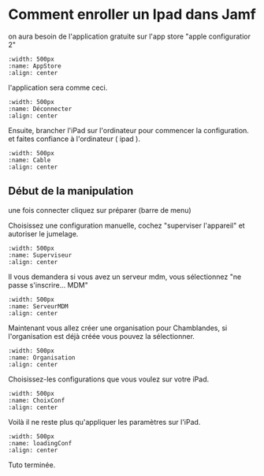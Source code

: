 
# Comment enroller un Ipad dans Jamf

on aura besoin de l'application gratuite sur l'app store "apple configuratior 2"

```{image} images/appAppleConfigurator2.png
:width: 500px
:name: AppStore
:align: center
```

l'application sera comme ceci.

```{image} images/ipadNonConnecter.png
:width: 500px
:name: Déconnecter
:align: center
```

Ensuite, brancher l'iPad sur l'ordinateur pour commencer la configuration.
et faites confiance à l'ordinateur ( ipad ).

```{image} images/ConnecterIpad.jpeg
:width: 500px
:name: Cable
:align: center
```

## Début de la manipulation

une fois connecter cliquez sur préparer (barre de menu)

Choisissez une configuration manuelle, cochez "superviser l'appareil" et autoriser le jumelage.

```{image} images/superviserIpad.png
:width: 500px
:name: Superviseur
:align: center
```

Il vous demandera si vous avez un serveur mdm, vous sélectionnez "ne passe s'inscrire... MDM"

```{image} images/nonMDM.png
:width: 500px
:name: ServeurMDM
:align: center
```

Maintenant vous allez créer une organisation pour Chamblandes, si l'organisation est déjà créée vous pouvez la sélectionner.

```{image} images/organisation.png
:width: 500px
:name: Organisation
:align: center
```

Choisissez-les configurations que vous voulez sur votre iPad.

```{image} images/choixconf.png
:width: 500px
:name: ChoixConf
:align: center
```

Voilà il ne reste plus qu'appliquer les paramètres  sur l'iPad.

```{image} images/loadingConf.jpeg
:width: 500px
:name: loadingConf
:align: center
```

Tuto terminée.

